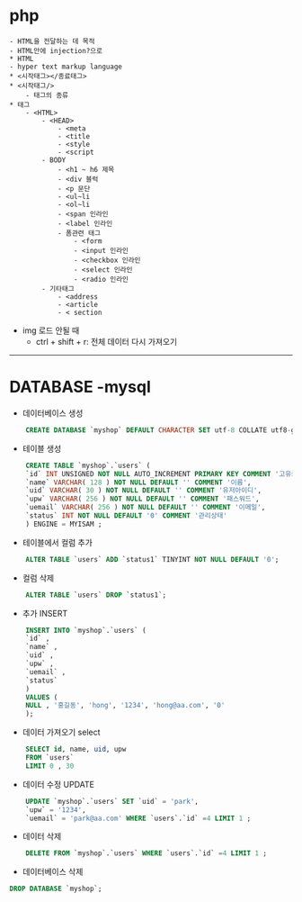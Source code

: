 # php
    - HTML을 전달하는 데 목적
    - HTML안에 injection?으로
    * HTML
    - hyper text markup language
    * <시작태그></종료태그>
    * <시작태그/>
        - 태그의 종류
    * 태그
        - <HTML>
            - <HEAD>
                - <meta
                - <title
                - <style
                - <script
            - BODY
                - <h1 ~ h6 제목
                - <div 블럭
                - <p 문단
                - <ul~li
                - <ol~li
                - <span 인라인
                - <label 인라인
                - 폼관련 태그
                    - <form
                    - <input 인라인
                    - <checkbox 인라인
                    - <select 인라인
                    - <radio 인라인
            - 기타태그
                - <address
                - <article
                - < section
* img 로드 안될 때
    - ctrl + shift + r: 전체 데이터 다시 가져오기

---

# DATABASE -mysql

- 데이터베이스 생성
```SQL
    CREATE DATABASE `myshop` DEFAULT CHARACTER SET utf-8 COLLATE utf8-general_ci;
```

- 테이블 생성
```SQL
    CREATE TABLE `myshop`.`users` (
    `id` INT UNSIGNED NOT NULL AUTO_INCREMENT PRIMARY KEY COMMENT '고유키',
    `name` VARCHAR( 128 ) NOT NULL DEFAULT '' COMMENT '이름',
    `uid` VARCHAR( 30 ) NOT NULL DEFAULT '' COMMENT '유저아이디',
    `upw` VARCHAR( 256 ) NOT NULL DEFAULT '' COMMENT '패스워드',
    `uemail` VARCHAR( 256 ) NOT NULL DEFAULT '' COMMENT '이메일',
    `status` INT NOT NULL DEFAULT '0' COMMENT '관리상태'
    ) ENGINE = MYISAM ;
```

- 테이블에서 컬럼 추가
```SQL
    ALTER TABLE `users` ADD `status1` TINYINT NOT NULL DEFAULT '0';
```

- 컬럼 삭제
```SQL
    ALTER TABLE `users` DROP `status1`;
```

- 추가 INSERT
```SQL
    INSERT INTO `myshop`.`users` (
    `id` ,
    `name` ,
    `uid` ,
    `upw` ,
    `uemail` ,
    `status`
    )
    VALUES (
    NULL , '홍길동', 'hong', '1234', 'hong@aa.com', '0'
    );
```

- 데이터 가져오기 select
```SQL
    SELECT id, name, uid, upw
    FROM `users`
    LIMIT 0 , 30
```

- 데이터 수정 UPDATE
```SQL
    UPDATE `myshop`.`users` SET `uid` = 'park',
    `upw` = '1234',
    `uemail` = 'park@aa.com' WHERE `users`.`id` =4 LIMIT 1 ;
```

- 데이터 삭제 
```SQL
    DELETE FROM `myshop`.`users` WHERE `users`.`id` =4 LIMIT 1 ;
```

- 데이터베이스 삭제
```SQL
DROP DATABASE `myshop`;
```

